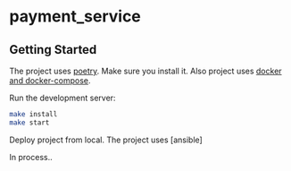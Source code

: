 # payment_service

## Getting Started

The project uses [poetry](https://python-poetry.org/docs/). Make sure you install it. Also project uses [docker and docker-compose](https://docs.docker.com/engine/install/ubuntu/).

Run the development server:

```bash
make install
make start
```

Deploy project from local. The project uses [ansible]

In process..